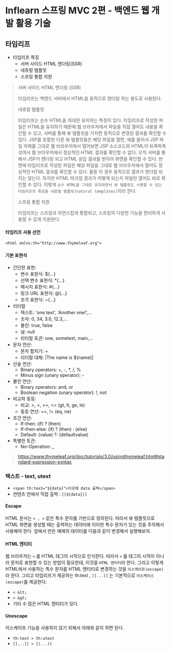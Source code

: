 # Inflearn 스프링 MVC 2편 - 백엔드 웹 개발 활용 기술

## 타임리프

- 타임리프 특징
  - 서버 사이드 HTML 렌더링(SSR)
  - 네츄럴 템플릿
  - 스프링 통합 지원

> 서버 사이드 HTML 렌더링 (SSR)
> 
> 타임리프는 백엔드 서버에서 HTML을 동적으로 렌더링 하는 용도로 사용된다.
>
> 네츄럴 템플릿
>
> 타임리프는 순수 HTML을 최대한 유지하는 특징이 있다.
타임리프로 작성한 파일은 HTML을 유지하기 때문에 웹 브라우저에서 파일을 직접 열어도 내용을 확인할
수 있고, 서버를 통해 뷰 템플릿을 거치면 동적으로 변경된 결과를 확인할 수 있다. 
JSP를 포함한 다른 뷰 템플릿들은 해당 파일을 열면, 예를 들어서 JSP 파일 자체를 그대로 웹 브라우저에서
열어보면 JSP 소스코드와 HTML이 뒤죽박죽 섞여서 웹 브라우저에서 정상적인 HTML 결과를 확인할 수
없다. 오직 서버를 통해서 JSP가 렌더링 되고 HTML 응답 결과를 받아야 화면을 확인할 수 있다.
> 반면에 타임리프로 작성된 파일은 해당 파일을 그대로 웹 브라우저에서 열어도 정상적인 HTML 결과를
확인할 수 있다. 물론 이 경우 동적으로 결과가 렌더링 되지는 않는다. 하지만 HTML 마크업 결과가 어떻게
되는지 파일만 열어도 바로 확인할 수 있다.
이렇게 `순수 HTML을 그대로 유지하면서 뷰 템플릿도 사용할 수 있는 타임리프의 특징을 네츄럴 템플릿(natural templates)`이라 한다.
>
> 스프링 통합 지원
>
> 타임리프는 스프링과 자연스럽게 통합되고, 스프링의 다양한 기능을 편리하게 사용할 수 있게 지원한다.

#### 타임리프 사용 선언

`<html xmlns:th="http://www.thymeleaf.org">`

#### 기본 표현식

- 간단한 표현:
  - 변수 표현식: ${...}
  - 선택 변수 표현식: *{...}
  - 메시지 표현식: #{...}
  - 링크 URL 표현식: @{...}
  - 조각 표현식: ~{...}
- 리터럴
  - 텍스트: 'one text', 'Another one!',…
  - 숫자: 0, 34, 3.0, 12.3,…
  - 불린: true, false
  - 널: null
  - 리터럴 토큰: one, sometext, main,…
- 문자 연산:
  - 문자 합치기: +
  - 리터럴 대체: |The name is ${name}|
- 산술 연산:
  - Binary operators: +, -, *, /, %
  - Minus sign (unary operator): -
- 불린 연산:
  - Binary operators: and, or
  - Boolean negation (unary operator): !, not
- 비교와 동등:
  - 비교: >, <, >=, <= (gt, lt, ge, le)
  - 동등 연산: ==, != (eq, ne)
- 조건 연산:
  - If-then: (if) ? (then)
  - If-then-else: (if) ? (then) : (else)
  - Default: (value) ?: (defaultvalue)
- 특별한 토큰:
  - No-Operation: _

> https://www.thymeleaf.org/doc/tutorials/3.0/usingthymeleaf.html#standard-expression-syntax

### 텍스트 - text, utext

- `<span th:text="${data}">이곳에 data 출력</span>`
- 컨텐츠 안에서 직접 출력 : `[[${data}]]`

#### Escape

HTML 문서는 `< , >` 같은 특수 문자를 기반으로 정의된다. 따라서 뷰 템플릿으로 HTML 화면을 생성할
때는 출력하는 데이터에 이러한 특수 문자가 있는 것을 주의해서 사용해야 한다.
앞에서 만든 예제의 데이터를 다음과 같이 변경해서 실행해보자.

#### HTML 엔티티

웹 브라우저는 `<` 를 HTML 태그의 시작으로 인식한다. 따라서 `<` 를 태그의 시작이 아니라 문자로 표현할 수
있는 방법이 필요한데, 이것을 `HTML 엔티티`라 한다. 그리고 이렇게 HTML에서 사용하는 특수 문자를
HTML 엔티티로 변경하는 것을 `이스케이프(escape)`라 한다. 그리고 타임리프가 제공하는 th:text ,
`[[...]]` 는 기본적으로 `이스케이스(escape)`를 제공한다.

- `< &lt;`
- `> &gt;`
- 기타 수 많은 HTML 엔티티가 있다.

#### Unescape

이스케이프 기능을 사용하지 않기 위해서 아래와 같이 하면 된다.

- `th:text > th:utext`
- `[[...]] > [(...)]`
